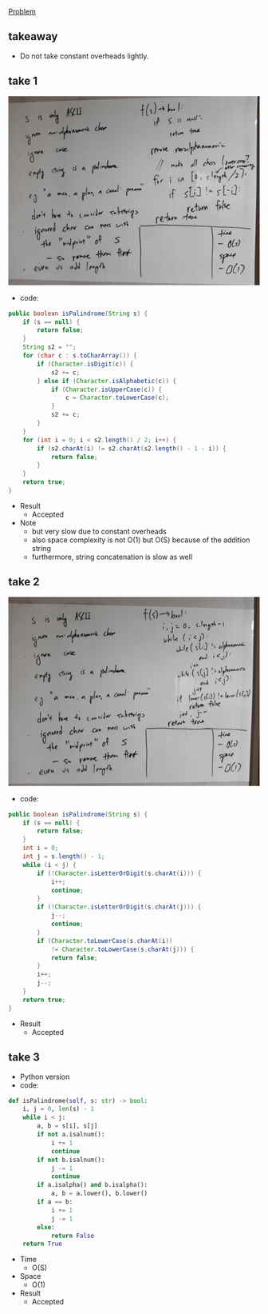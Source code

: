 [Problem](https://leetcode.com/problems/valid-palindrome/)

## takeaway
- Do not take constant overheads lightly.

## take 1
![](img-1.jpg)
- code:
```java
public boolean isPalindrome(String s) {
    if (s == null) {
        return false;
    }
    String s2 = "";
    for (char c : s.toCharArray()) {
        if (Character.isDigit(c)) {
            s2 += c;
        } else if (Character.isAlphabetic(c)) {
            if (Character.isUpperCase(c)) {
                c = Character.toLowerCase(c);
            }
            s2 += c;
        }
    }
    for (int i = 0; i < s2.length() / 2; i++) {
        if (s2.charAt(i) != s2.charAt(s2.length() - 1 - i)) {
            return false;
        }
    }
    return true;
}
```
- Result
    - Accepted
- Note
    - but very slow due to constant overheads
    - also space complexity is not O(1) but O(S) because of the addition string
    - furthermore, string concatenation is slow as well

## take 2
![](img-2.jpg)
- code:
```java
public boolean isPalindrome(String s) {
    if (s == null) {
        return false;
    }
    int i = 0;
    int j = s.length() - 1;
    while (i < j) {
        if (!Character.isLetterOrDigit(s.charAt(i))) {
            i++;
            continue;
        }
        if (!Character.isLetterOrDigit(s.charAt(j))) {
            j--;
            continue;
        }
        if (Character.toLowerCase(s.charAt(i))
            != Character.toLowerCase(s.charAt(j))) {
            return false;
        }
        i++;
        j--;
    }
    return true;
}
```
- Result
    - Accepted

## take 3
- Python version
- code:
```python
def isPalindrome(self, s: str) -> bool:
    i, j = 0, len(s) - 1
    while i < j:
        a, b = s[i], s[j]
        if not a.isalnum():
            i += 1
            continue
        if not b.isalnum():
            j -= 1
            continue
        if a.isalpha() and b.isalpha():
            a, b = a.lower(), b.lower()
        if a == b:
            i += 1
            j -= 1
        else:
            return False
    return True
```
- Time
    - O(S)
- Space
    - O(1)
- Result
    - Accepted

